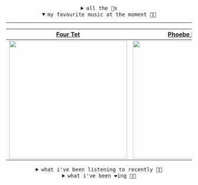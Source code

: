 <details>

<summary align="center"><samp>all the 🥚s</samp></summary>
<hr />

<a href="https://github.com/bitttttten"><img src="https://avatars2.githubusercontent.com/u/19930241?s=90&u=2aef7cbf4a59d361894145c97676391ec46fea4d&v=4" width="30" height="30" /><a href="https://github.com/pvinis"><img src="https://avatars0.githubusercontent.com/u/100233?s=90&v=4" width="30" height="30" />

<samp><a href="https://github.com/bitttttten/bitttttten/issues/1">become an 🥚</a></samp>

</details>

<details open>

<summary align="center"><samp>my favourite music at the moment 🎵🎶</samp></summary>
<hr />

<!-- toc -->

| [Four Tet](https://open.spotify.com/artist/7Eu1txygG6nJttLHbZdQOh)                                                                                               | [Phoebe Bridgers](https://open.spotify.com/artist/1r1uxoy19fzMxunt3ONAkG)                                                                                        | [Alabaster DePlume](https://open.spotify.com/artist/3LfKt6bEMIfFIEryeai8Mm)                                                                                      | [Whirr](https://open.spotify.com/artist/1tnjjbgszXYa8BbyTzwM0w)                                                                                                  |
| ---------------------------------------------------------------------------------------------------------------------------------------------------------------- | ---------------------------------------------------------------------------------------------------------------------------------------------------------------- | ---------------------------------------------------------------------------------------------------------------------------------------------------------------- | ---------------------------------------------------------------------------------------------------------------------------------------------------------------- |
| [<img src="https://i.scdn.co/image/f96458025a0640bf1d3c8f764a42ec21d4db1eae" width="320" height="auto">](https://open.spotify.com/artist/7Eu1txygG6nJttLHbZdQOh) | [<img src="https://i.scdn.co/image/1c90d650ee787a51e18e475584b595c9234eac48" width="320" height="auto">](https://open.spotify.com/artist/1r1uxoy19fzMxunt3ONAkG) | [<img src="https://i.scdn.co/image/8dcd7c992f677beb7e1e6140537a0c6fcf82f57f" width="320" height="auto">](https://open.spotify.com/artist/3LfKt6bEMIfFIEryeai8Mm) | [<img src="https://i.scdn.co/image/8a9439bac564b40de782ecad0ccfd67386d035e9" width="320" height="auto">](https://open.spotify.com/artist/1tnjjbgszXYa8BbyTzwM0w) |

<!-- tocstop -->

</details>

<details>

<summary align="center"><samp>what i've been listening to recently 🎵🎶</samp></summary>
<hr />

<!-- toc -->

| [Floating By<br />Washed Out](https://open.spotify.com/track/4Y4gQvaJBcAxwgf8jJyvDY)                                                                            | [Smalltalk - Four Tet Remix<br />Ultraísta, Four Tet](https://open.spotify.com/track/0MCkGXxEcvsPc7HrncVlsZ)                                                    | [A New Error<br />Moderat](https://open.spotify.com/track/1fmoCZ6mtMiqA5GHWPcZz9)                                                                               | [Hizou<br />Four Hands](https://open.spotify.com/track/5UZEsmf3JEca9kVKz5liuC)                                                                                  |
| --------------------------------------------------------------------------------------------------------------------------------------------------------------- | --------------------------------------------------------------------------------------------------------------------------------------------------------------- | --------------------------------------------------------------------------------------------------------------------------------------------------------------- | --------------------------------------------------------------------------------------------------------------------------------------------------------------- |
| [<img src="https://i.scdn.co/image/9dabb571678ff026321fa92396c1e5ba4a71c2b3" width="320" height="auto">](https://open.spotify.com/track/4Y4gQvaJBcAxwgf8jJyvDY) | [<img src="https://i.scdn.co/image/b10a2a7f1f377cc1a56adb4e08ecbbfe5f9d8d77" width="320" height="auto">](https://open.spotify.com/track/0MCkGXxEcvsPc7HrncVlsZ) | [<img src="https://i.scdn.co/image/04a1d0d490d700b1a6feeacd31db5e5bfe1bc737" width="320" height="auto">](https://open.spotify.com/track/1fmoCZ6mtMiqA5GHWPcZz9) | [<img src="https://i.scdn.co/image/ab67616d0000b2731b4853b738c89c0b0ff23f7b" width="320" height="auto">](https://open.spotify.com/track/5UZEsmf3JEca9kVKz5liuC) |

<!-- tocstop -->

</details>

<details>

<summary align="center"><samp>what i've been ❤️ing 🎵🎶</samp></summary>
<hr />

<!-- toc -->

| [I See You<br />Phoebe Bridgers](https://open.spotify.com/album/3bWycTCVujitsf8xO2kRfw)                                                                         | [Appointments<br />Julien Baker](https://open.spotify.com/album/3uIsEwFYYV4rwRssSEJ8Lb)                                                                         | [You Look Certain (I’m Not So …<br />Mount Kimbie](https://open.spotify.com/album/3tPGDPk4zOrdlBsuS01jci)                                                       | [I'll Have What She's Having<br />WOOZE](https://open.spotify.com/album/1w4Qkxww7S4Y6f015J3zhj)                                                                 |
| --------------------------------------------------------------------------------------------------------------------------------------------------------------- | --------------------------------------------------------------------------------------------------------------------------------------------------------------- | --------------------------------------------------------------------------------------------------------------------------------------------------------------- | --------------------------------------------------------------------------------------------------------------------------------------------------------------- |
| [<img src="https://i.scdn.co/image/ab67616d0000b273beec1592b3fc2634a2f75aa5" width="320" height="auto">](https://open.spotify.com/album/3bWycTCVujitsf8xO2kRfw) | [<img src="https://i.scdn.co/image/ab67616d0000b273e95cf11bf34cacf7ccfa0b50" width="320" height="auto">](https://open.spotify.com/album/3uIsEwFYYV4rwRssSEJ8Lb) | [<img src="https://i.scdn.co/image/ab67616d0000b273f5b614a77c3a28aa134ea432" width="320" height="auto">](https://open.spotify.com/album/3tPGDPk4zOrdlBsuS01jci) | [<img src="https://i.scdn.co/image/ab67616d0000b273ac8233533b7c73216cfb24e7" width="320" height="auto">](https://open.spotify.com/album/1w4Qkxww7S4Y6f015J3zhj) |

<!-- tocstop -->

</details>
